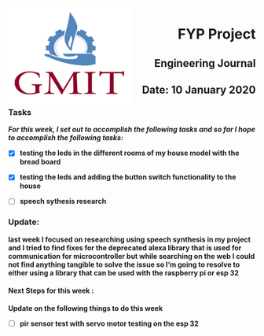 <img align="left" width="250" height="200" src="/gmit.png">

<h1 align="right"><b>FYP Project</h1>
<h2 align="right">Engineering Journal</h2>
<h2 align="right">Date: 10 January 2020</h2>

### Tasks
 *For this week, I set out to accomplish the following tasks and so far I hope to accomplish the following tasks:*
 
- [x] testing the leds in the different rooms of my house model with the bread board
- [x] testing the leds and adding the button switch functionality to the house
- [ ] speech sythesis research

 

<p></p>
<p></p>

### Update:
<p> last week I focused  on researching using speech synthesis in my project and I tried to find fixes for the deprecated alexa library that is used for communication for microcontroller but while searching on the web I could not find anything tangible to solve the issue so I’m going to resolve to either using a library that can be used with the raspberry pi or esp 32
 </p>

#### Next Steps for this week :

<p>Update on the following things to do this week</p>

- [ ] pir sensor test with servo motor   testing on the esp 32

